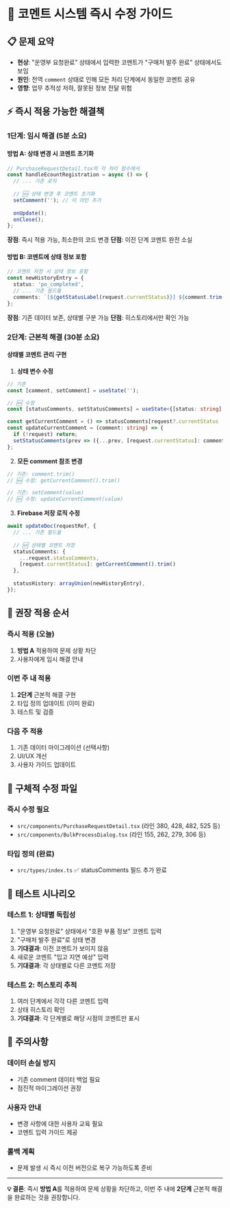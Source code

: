 # 🚨 코멘트 시스템 즉시 수정 가이드

## 📋 문제 요약
- **현상**: "운영부 요청완료" 상태에서 입력한 코멘트가 "구매처 발주 완료" 상태에서도 보임
- **원인**: 전역 `comment` 상태로 인해 모든 처리 단계에서 동일한 코멘트 공유
- **영향**: 업무 추적성 저하, 잘못된 정보 전달 위험

## ⚡ 즉시 적용 가능한 해결책

### **1단계: 임시 해결 (5분 소요)**

#### **방법 A: 상태 변경 시 코멘트 초기화**
```typescript
// PurchaseRequestDetail.tsx의 각 처리 함수에서
const handleEcountRegistration = async () => {
  // ... 기존 로직
  
  // 🆕 상태 변경 후 코멘트 초기화
  setComment(''); // 이 라인 추가
  
  onUpdate();
  onClose();
};
```

**장점**: 즉시 적용 가능, 최소한의 코드 변경
**단점**: 이전 단계 코멘트 완전 소실

#### **방법 B: 코멘트에 상태 정보 포함**
```typescript
// 코멘트 저장 시 상태 정보 포함
const newHistoryEntry = {
  status: 'po_completed',
  // ... 기존 필드들
  comments: `[${getStatusLabel(request.currentStatus)}] ${comment.trim()}` || '이카운트 등록 및 구매처 발주 완료',
};
```

**장점**: 기존 데이터 보존, 상태별 구분 가능
**단점**: 히스토리에서만 확인 가능

### **2단계: 근본적 해결 (30분 소요)**

#### **상태별 코멘트 관리 구현**

1. **상태 변수 수정**
```typescript
// 기존
const [comment, setComment] = useState('');

// 🆕 수정
const [statusComments, setStatusComments] = useState<{[status: string]: string}>({});

const getCurrentComment = () => statusComments[request?.currentStatus || ''] || '';
const updateCurrentComment = (comment: string) => {
  if (!request) return;
  setStatusComments(prev => ({...prev, [request.currentStatus]: comment}));
};
```

2. **모든 comment 참조 변경**
```typescript
// 기존: comment.trim()
// 🆕 수정: getCurrentComment().trim()

// 기존: setComment(value)
// 🆕 수정: updateCurrentComment(value)
```

3. **Firebase 저장 로직 수정**
```typescript
await updateDoc(requestRef, {
  // ... 기존 필드들
  
  // 🆕 상태별 코멘트 저장
  statusComments: {
    ...request.statusComments,
    [request.currentStatus]: getCurrentComment().trim()
  },
  
  statusHistory: arrayUnion(newHistoryEntry),
});
```

## 🎯 권장 적용 순서

### **즉시 적용 (오늘)**
1. **방법 A** 적용하여 문제 상황 차단
2. 사용자에게 임시 해결 안내

### **이번 주 내 적용**
1. **2단계** 근본적 해결 구현
2. 타입 정의 업데이트 (이미 완료)
3. 테스트 및 검증

### **다음 주 적용**
1. 기존 데이터 마이그레이션 (선택사항)
2. UI/UX 개선
3. 사용자 가이드 업데이트

## 🔧 구체적 수정 파일

### **즉시 수정 필요**
- `src/components/PurchaseRequestDetail.tsx` (라인 380, 428, 482, 525 등)
- `src/components/BulkProcessDialog.tsx` (라인 155, 262, 279, 306 등)

### **타입 정의 (완료)**
- `src/types/index.ts` ✅ statusComments 필드 추가 완료

## 📝 테스트 시나리오

### **테스트 1: 상태별 독립성**
1. "운영부 요청완료" 상태에서 "호환 부품 정보" 코멘트 입력
2. "구매처 발주 완료"로 상태 변경
3. **기대결과**: 이전 코멘트가 보이지 않음
4. 새로운 코멘트 "입고 지연 예상" 입력
5. **기대결과**: 각 상태별로 다른 코멘트 저장

### **테스트 2: 히스토리 추적**
1. 여러 단계에서 각각 다른 코멘트 입력
2. 상태 히스토리 확인
3. **기대결과**: 각 단계별로 해당 시점의 코멘트만 표시

## 🚨 주의사항

### **데이터 손실 방지**
- 기존 comment 데이터 백업 필요
- 점진적 마이그레이션 권장

### **사용자 안내**
- 변경 사항에 대한 사용자 교육 필요
- 코멘트 입력 가이드 제공

### **롤백 계획**
- 문제 발생 시 즉시 이전 버전으로 복구 가능하도록 준비

---

**💡 결론**: 즉시 **방법 A**를 적용하여 문제 상황을 차단하고, 이번 주 내에 **2단계** 근본적 해결을 완료하는 것을 권장합니다. 